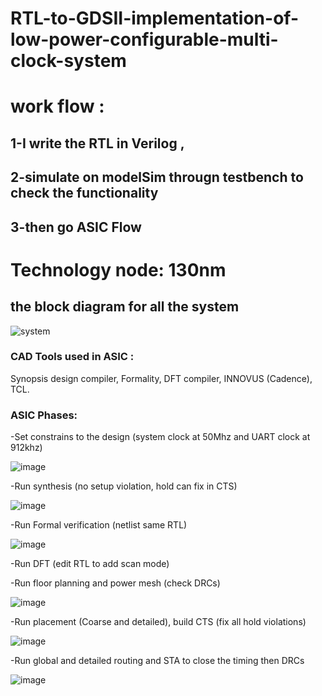 # RTL-to-GDSII-implementation-of-low-power-configurable-multi-clock-system


# work flow :

 ## 1-I write the RTL in Verilog , 
 ## 2-simulate on modelSim througn testbench to check the functionality 
 ## 3-then go ASIC Flow

# Technology node: 130nm


## the block diagram for all the system 

![system](https://user-images.githubusercontent.com/111699435/209229222-9930fb92-f732-47b5-abad-f26a671a6741.PNG)

### CAD Tools used in ASIC : 

Synopsis design compiler, 
Formality, 
DFT compiler, 
INNOVUS (Cadence), 
TCL.
 

### ASIC Phases: 

-Set constrains to the design (system clock at 50Mhz and UART clock at 912khz)

![image](https://github.com/islam-nasser0/RTL-to-GDSII-implementation-of-low-power-configurable-multi-clock-system/assets/111699435/4e4ff8d0-f0b2-4a34-8a0c-555c93b411fa)

-Run synthesis (no setup violation, hold can fix in CTS)

![image](https://github.com/islam-nasser0/RTL-to-GDSII-implementation-of-low-power-configurable-multi-clock-system/assets/111699435/cad3bd2c-4d25-47a7-bbf5-78aa498e6e00)

-Run Formal verification (netlist same RTL)

![image](https://github.com/islam-nasser0/RTL-to-GDSII-implementation-of-low-power-configurable-multi-clock-system/assets/111699435/f9ea9758-a754-4acd-9e8d-058cbe5f766f)


-Run DFT (edit RTL to add scan mode)

-Run floor planning and power mesh (check DRCs)

![image](https://github.com/islam-nasser0/RTL-to-GDSII-implementation-of-low-power-configurable-multi-clock-system/assets/111699435/259e1f97-84e6-4f93-a2bc-b0ac36d5061e)


-Run placement (Coarse and detailed), build CTS (fix all hold violations)

![image](https://github.com/islam-nasser0/RTL-to-GDSII-implementation-of-low-power-configurable-multi-clock-system/assets/111699435/303a018f-0647-42a9-8e2f-32e0570bf2ba)

-Run global and detailed routing and STA to close the timing then DRCs

![image](https://github.com/islam-nasser0/RTL-to-GDSII-implementation-of-low-power-configurable-multi-clock-system/assets/111699435/96e4758d-24e6-46f2-a019-f8384589f6e6)


